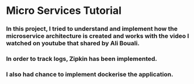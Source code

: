 <h1>Micro Services Tutorial</h1>
<h3>In this project, I tried to understand and implement how the microservice architecture is created and works with the video I watched on youtube that shared by Ali Bouali.</h3>
<h3>In order to track logs, Zipkin has been implemented.</h3>
<h3>I also had chance to implement dockerise the application.</h3>
